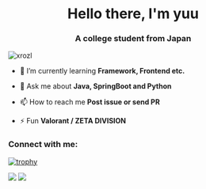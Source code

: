 <h1 align="center">Hello there, I'm yuu</h1>
<h3 align="center">A college student from Japan</h3>

<p align="left"> <img src="https://komarev.com/ghpvc/?username=xrozl&label=Profile%20views&color=0e75b6&style=flat" alt="xrozl" /> </p>

- 🌱 I’m currently learning **Framework, Frontend etc.**

- 💬 Ask me about **Java, SpringBoot and Python**

- 📫 How to reach me **Post issue or send PR**

- ⚡ Fun **Valorant / ZETA DIVISION**

<h3 align="left">Connect with me:</h3>
<p align="left">
</p>

[![trophy](https://github-profile-trophy.vercel.app/?username=xrozl&theme=gruvbox)](https://github.com/ryo-ma/github-profile-trophy)

[![](https://activity-graph.herokuapp.com/graph?username=xrozl&theme=github)](https://activity-graph.herokuapp.com/graph?username=xrozl&theme=github)
[![](https://github-readme-streak-stats.herokuapp.com/?user=xrozl&theme=dark)](https://github-readme-streak-stats.herokuapp.com/?user=xrozl&theme=dark)
